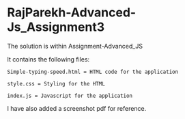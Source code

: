 # RajParekh-Advanced-Js_Assignment3

The solution is within Assignment-Advanced_JS

It contains the following files:

    Simple-typing-speed.html = HTML code for the application

    style.css = Styling for the HTML

    index.js = Javascript for the application

I have also added a screenshot pdf for reference.
